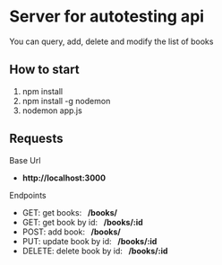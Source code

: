 <h1>Server for autotesting api</h1>
You can query, add, delete and modify the list of books

<h2>How to start</h2>

1. npm install
2. npm install -g nodemon
3. nodemon app.js

<h2>Requests</h2>

<hX>Base Url</hX>
<ul><li><b>http://localhost:3000</b></li></ul>

<hX>Endpoints</hX>
<ul>
  <li>GET: get books: <b>&ensp;/books/</b></li>
  <li>GET: get book by id: <b>&ensp;/books/:id</b></li>
  <li>POST: add book: <b>&ensp;/books/</b></li>
  <li>PUT: update book by id: <b>&ensp;/books/:id</b></li>
  <li>DELETE: delete book by id: <b>&ensp;/books/:id</b></li>
</ul>
